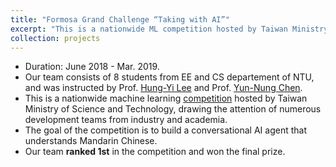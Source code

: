 ```yaml
---
title: "Formosa Grand Challenge “Taking with AI”"
excerpt: "This is a nationwide ML competition hosted by Taiwan Ministry of Science and Technology."
collection: projects
---
```


* Duration: June 2018 - Mar. 2019.
* Our team consists of 8 students from EE and CS departement of NTU, and was instructed by Prof. [Hung-Yi Lee](https://speech.ee.ntu.edu.tw/~tlkagk/) and Prof. [Yun-Nung Chen](https://www.csie.ntu.edu.tw/~yvchen/).
* This is a nationwide machine learning [competition](https://fgc.stpi.narl.org.tw/) hosted by Taiwan Ministry of Science and Technology, drawing the attention of numerous development teams from industry and academia.
* The goal of the competition is to build a conversational AI agent that understands Mandarin Chinese.
* Our team **ranked 1st** in the competition and won the final prize.